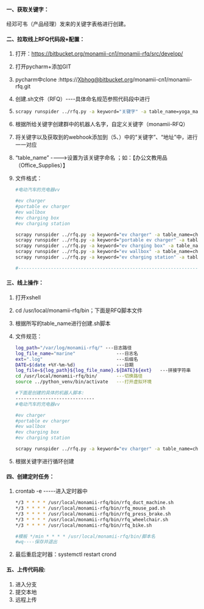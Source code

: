 #### 一、获取关键字：

经邓可韦（产品经理）发来的关键字表格进行创建。

#### 二、拉取线上RFQ代码段+配置：

1. 打开：https://bitbucket.org/monamii-cn1/monamii-rfq/src/develop/

2. 打开pycharm+添加GIT

3. pycharm中clone :https://Xbhog@bitbucket.org/monamii-cn1/monamii-rfq.git

4. 创建.sh文件（RFQ）----具体命名规范参照代码段中进行

5. ```sh
   scrapy runspider ../rfq.py -a keyword="关键字" -a table_name=yoga_mat -a webhook_url="地址" --logfile ${log_file}
   ```

6. 根据所给关键字创建群中的机器人名字，自定义关键字（monamii-RFQ）

7. 将关键字以及获取到的webhook添加到（5、）中的“关键字”、“地址”中，进行一一对应

8. “table_name”  ---->设置为该关键字命名 ；如：【办公文教用品（Office_Supplies）】

9. 文件格式：

   ```sh
   #电动汽车的充电器vv
   
   #ev charger
   #portable ev charger
   #ev wallbox
   #ev charging box
   #ev charging station
   
   scrapy runspider ../rfq.py -a keyword="ev charger" -a table_name=charger -a webhook_url="https://oapi.dingtalk.com/robot/send?access_token=9b1f3f8ee8b16cc4e5044f22d3aa35f77e910eda410cac698674131794d21d7e" --logfile ${log_file}
   scrapy runspider ../rfq.py -a keyword="portable ev charger" -a table_name=charger -a webhook_url="https://oapi.dingtalk.com/robot/send?access_token=d88934a6707e8877caacf23ca63139b04348d8b6c716c2a92c248e0b018646a7" --logfile ${log_file}
   scrapy runspider ../rfq.py -a keyword="ev charging box" -a table_name=charger -a webhook_url="https://oapi.dingtalk.com/robot/send?access_token=5561d60d226ccfb3f3184a7c0e3bb9f189ab407ac9ed2b6ecccde3a3f21038a9" --logfile ${log_file}
   scrapy runspider ../rfq.py -a keyword="ev wallbox" -a table_name=charger -a webhook_url="https://oapi.dingtalk.com/robot/send?access_token=f9c1d1ffb4238a1a75cefa617a35aca50cd661cc9f80739de1438636a57b4d21" --logfile ${log_file}
   scrapy runspider ../rfq.py -a keyword="ev charging station" -a table_name=charger -a webhook_url="https://oapi.dingtalk.com/robot/send?access_token=c3a4de58b57bb4c486a4aebc36acda60d50f127db49b9ac63c3d4b6f9a541e7a" --logfile ${log_file}
   
   #-----------------------------------------------------------------------------------------------------
   ```

#### 三、线上操作：

1. 打开xshell

2. cd  /usr/local/monamii-rfq/bin；下面是RFQ脚本文件

3. 根据所写的table_name进行创建.sh脚本

4. 文件规范：

   ```sh
   log_path="/var/log/monamii-rfq/"	---日志路径
   log_file_name="marine" 				---日志名
   ext=".log"							---后缀名
   DATE=$(date +%Y-%m-%d)				---日期
   log_file=${log_path}${log_file_name}.${DATE}${ext}	---拼接字符串
   cd /usr/local/monamii-rfq/bin/		---切换路径
   source ../python_venv/bin/activate	---打开虚拟环境
   
   #下面是创建的具体的机器人脚本:
   -----------------------------
   #电动汽车的充电器vv
   
   #ev charger
   #portable ev charger
   #ev wallbox
   #ev charging box
   #ev charging station
   
   scrapy runspider ../rfq.py -a keyword="ev charger" -a table_name=charger -a webhook_url="https://oapi.dingtalk.com/robot/send?access_token=9b1f3f8ee8b16cc4e5044f22d3aa35f77e910eda410cac698674131794d21d7e" --logfile ${log_file}
   ```

5. 根据关键字进行循环创建

#### 四、创建定时任务：

1. crontab -e	-----进入定时器中

   ```sh
   */3 * * * * /usr/local/monamii-rfq/bin/rfq_duct_machine.sh
   */3 * * * * /usr/local/monamii-rfq/bin/rfq_mouse_pad.sh
   */3 * * * * /usr/local/monamii-rfq/bin/rfq_press_brake.sh
   */3 * * * * /usr/local/monamii-rfq/bin/rfq_wheelchair.sh
   */3 * * * * /usr/local/monamii-rfq/bin/rfq_bike.sh
   
   #模板 */min * * * * /usr/local/monamii-rfq/bin/脚本名
   #wq----保存并退出
   ```

2. 最后重启定时器：systemctl restart crond

#### 五、上传代码段:

1. 进入分支
2. 提交本地
3. 远程上传

